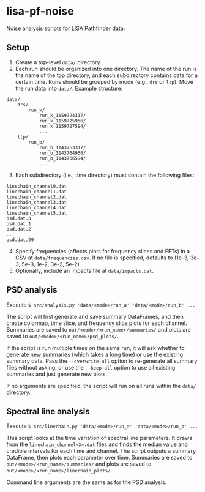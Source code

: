 # lisa-pf-noise

Noise analysis scripts for LISA Pathfinder data.

## Setup

1. Create a top-level `data/` directory.
2. Each run should be organized into one directory. The name of the run is the 
   name of the top directory, and each subdirectory contains data for a certain
   time. Runs should be grouped by mode (e.g., `drs` or `ltp`). 
   Move the run data into `data/`. Example structure:
```
data/
    drs/
        run_k/
            run_k_1159724317/
            run_k_1159725956/
            run_k_1159727594/
            ...
    ltp/
        run_b/
            run_b_1143763317/
            run_b_1143764956/
            run_b_1143766594/
            ...
```
3. Each subdirectory (i.e., time directory) must contain the following files:
```
linechain_channel0.dat
linechain_channel1.dat
linechain_channel2.dat
linechain_channel3.dat
linechain_channel4.dat
linechain_channel5.dat
psd.dat.0
psd.dat.1
psd.dat.2
...
psd.dat.99
```
4. Specify frequencies (affects plots for frequency slices and FFTs) in a CSV at `data/frequencies.csv`. If no file is specified, defaults to (1e-3, 3e-3, 5e-3, 1e-2, 3e-2, 5e-2).
5. Optionally, include an impacts file at `data/impacts.dat`.

## PSD analysis

Execute `$ src/analysis.py 'data/<mode>/run_a' 'data/<mode>/run_b' ...`

The script will first generate and save summary DataFrames, and then create
colormap, time slice, and frequency slice plots for each channel. Summaries
are saved to `out/<mode>/<run_name>/summaries/` and plots are
saved to `out/<mode>/<run_name>/psd_plots/`.

If the script is run multiple times on the same run, it will ask whether to 
generate new summaries (which takes a long time) or use the existing summary
data. Pass the `--overwrite-all` option to re-generate all summary files without
asking, or use the `--keep-all` option to use all existing summaries and just 
generate new plots.

If no arguments are specified, the script will run on all runs within the
`data/` directory.

## Spectral line analysis

Execute `$ src/linechain.py 'data/<mode>/run_a' 'data/<mode>/run_b' ...`

This script looks at the time variation of spectral line parameters. It draws
from the `linechain_channel<X>.dat` files and finds the median value and
credible intervals for each time and channel. The script outputs a summary
DataFrame, then plots each parameter over time. Summaries
are saved to `out/<mode>/<run_name>/summaries/` and plots are
saved to `out/<mode>/<run_name>/linechain_plots/`.

Command line arguments are the same as for the PSD analysis.

